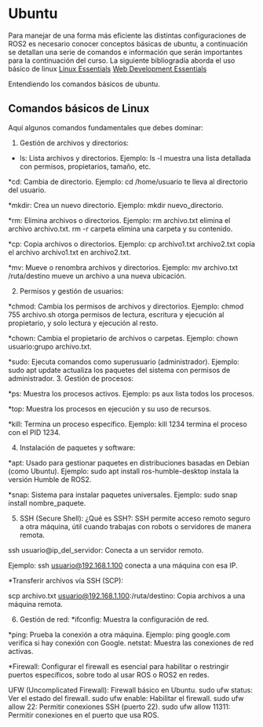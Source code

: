 # Ubuntu

Para manejar de una forma más eficiente las distintas configuraciones de ROS2 es necesario conocer conceptos básicas de ubuntu, a continuación se detallan una serie de comandos e información que serán importantes para la continuación del curso.
La siguiente bibliogradía aborda el uso básico de linux 
[Linux Essentials](https://learning.lpi.org/es/learning-materials/010-160/)
[Web Development Essentials](https://learning.lpi.org/es/learning-materials/030-100/)

Entendiendo los comandos básicos de ubuntu.
## Comandos básicos de Linux
Aquí algunos comandos fundamentales que debes dominar:

1. Gestión de archivos y directorios:
* ls: Lista archivos y directorios.
Ejemplo: ls -l muestra una lista detallada con permisos, propietarios, tamaño, etc.

*cd: Cambia de directorio.
Ejemplo: cd /home/usuario te lleva al directorio del usuario.

*mkdir: Crea un nuevo directorio.
Ejemplo: mkdir nuevo_directorio.

*rm: Elimina archivos o directorios.
Ejemplo: rm archivo.txt elimina el archivo archivo.txt. rm -r carpeta elimina una carpeta y su contenido.

*cp: Copia archivos o directorios.
Ejemplo: cp archivo1.txt archivo2.txt copia el archivo archivo1.txt en archivo2.txt.

*mv: Mueve o renombra archivos y directorios.
Ejemplo: mv archivo.txt /ruta/destino mueve un archivo a una nueva ubicación.

2. Permisos y gestión de usuarios:

*chmod: Cambia los permisos de archivos y directorios.
Ejemplo: chmod 755 archivo.sh otorga permisos de lectura, escritura y ejecución al propietario, y solo lectura y ejecución al resto.

*chown: Cambia el propietario de archivos o carpetas.
Ejemplo: chown usuario:grupo archivo.txt.

*sudo: Ejecuta comandos como superusuario (administrador).
Ejemplo: sudo apt update actualiza los paquetes del sistema con permisos de administrador.
3. Gestión de procesos:

*ps: Muestra los procesos activos.
Ejemplo: ps aux lista todos los procesos.

*top: Muestra los procesos en ejecución y su uso de recursos.

*kill: Termina un proceso específico.
Ejemplo: kill 1234 termina el proceso con el PID 1234.

4. Instalación de paquetes y software:

*apt: Usado para gestionar paquetes en distribuciones basadas en Debian (como Ubuntu).
Ejemplo: sudo apt install ros-humble-desktop instala la versión Humble de ROS2.

*snap: Sistema para instalar paquetes universales.
Ejemplo: sudo snap install nombre_paquete.

5. SSH (Secure Shell):
¿Qué es SSH?: SSH permite acceso remoto seguro a otra máquina, útil cuando trabajas con robots o servidores de manera remota.

ssh usuario@ip_del_servidor: Conecta a un servidor remoto.

Ejemplo: ssh usuario@192.168.1.100 conecta a una máquina con esa IP.

*Transferir archivos vía SSH (SCP):

scp archivo.txt usuario@192.168.1.100:/ruta/destino: Copia archivos a una máquina remota.

6. Gestión de red:
*ifconfig: Muestra la configuración de red.

*ping: Prueba la conexión a otra máquina.
Ejemplo: ping google.com verifica si hay conexión con Google.
netstat: Muestra las conexiones de red activas.

*Firewall:
Configurar el firewall es esencial para habilitar o restringir puertos específicos, sobre todo al usar ROS o ROS2 en redes.

UFW (Uncomplicated Firewall): Firewall básico en Ubuntu.
sudo ufw status: Ver el estado del firewall.
sudo ufw enable: Habilitar el firewall.
sudo ufw allow 22: Permitir conexiones SSH (puerto 22).
sudo ufw allow 11311: Permitir conexiones en el puerto que usa ROS.
